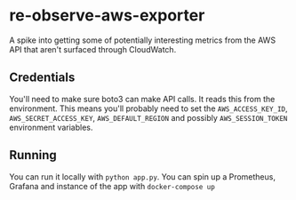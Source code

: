 # re-observe-aws-exporter

A spike into getting some of potentially interesting metrics from the AWS API that aren't surfaced through CloudWatch.

## Credentials

You'll need to make sure boto3 can make API calls. It reads this from the environment. This means you'll probably need to set the `AWS_ACCESS_KEY_ID`, `AWS_SECRET_ACCESS_KEY`, `AWS_DEFAULT_REGION` and possibly `AWS_SESSION_TOKEN` environment variables.

## Running

You can run it locally with `python app.py`. You can spin up a Prometheus, Grafana and instance of the app with `docker-compose up`
